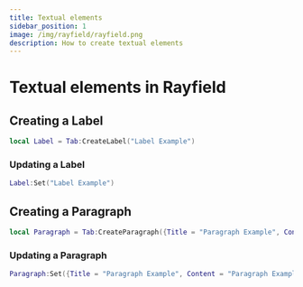 ```yaml
---
title: Textual elements
sidebar_position: 1
image: /img/rayfield/rayfield.png
description: How to create textual elements
---
```


# Textual elements in Rayfield

## Creating a Label

```lua
local Label = Tab:CreateLabel("Label Example")
```

### Updating a Label

```lua
Label:Set("Label Example")
```

## Creating a Paragraph

```lua
local Paragraph = Tab:CreateParagraph({Title = "Paragraph Example", Content = "Paragraph Example"})
```

### Updating a Paragraph

```lua
Paragraph:Set({Title = "Paragraph Example", Content = "Paragraph Example"})
```
